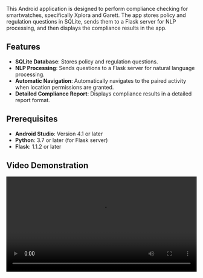 
This Android application is designed to perform compliance checking for smartwatches, specifically Xplora and Garett. The app stores policy and regulation questions in SQLite, sends them to a Flask server for NLP processing, and then displays the compliance results in the app.

## Features

- **SQLite Database**: Stores policy and regulation questions.
- **NLP Processing**: Sends questions to a Flask server for natural language processing.
- **Automatic Navigation**: Automatically navigates to the paired activity when location permissions are granted.
- **Detailed Compliance Report**: Displays compliance results in a detailed report format.

## Prerequisites

- **Android Studio**: Version 4.1 or later
- **Python**: 3.7 or later (for Flask server)
- **Flask**: 1.1.2 or later

## Video Demonstration
<video width="100%" controls>
  <source src="compliance_check_app.mp4" type="video/mp4">
  Your browser does not support the video tag.
</video>
